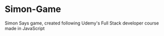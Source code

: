 # Simon-Game
Simon Says game, created following Udemy's Full Stack developer course made in JavaScript
